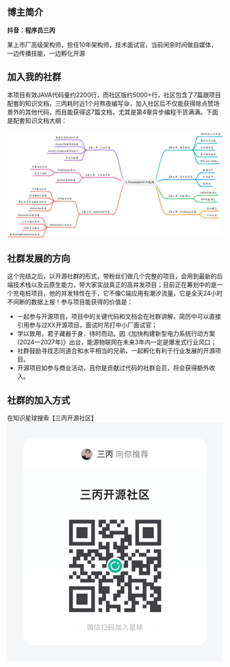 ## 博主简介
**抖音：程序员三丙**

某上市厂高级架构师，担任10年架构师，技术面试官，当前闲余时间做自媒体，一边传播技能，一边孵化开源

## 加入我的社群
本项目有效JAVA代码量约2200行，而社区版约5000+行，社区包含了7篇跟项目配套的知识文档，三丙耗时近1个月熬夜编写😪，加入社区后不仅能获得除点赞场景外的其他代码，而且能获得这7篇文档，尤其是第4章异步编程干货满满。下面是配套知识文档大纲：

![输入图片说明](src/main/resources/templates/mind.jpeg)

## 社群发展的方向
这个完结之后，以开源社群的形式，带粉丝们做几个完整的项目，会用到最新的后端技术栈以及云原生能力，带大家实战真正的高并发项目；目前正在筹划中的是一个充电桩项目，他的并发特性在于，它不像C端应用有潮汐流量，它是全天24小时不间断的数据上报！参与项目能获得的价值是：

+ 一起参与开源项目，项目中的关键代码和文档会在社群讲解，简历中可以直接引用参与过XX开源项目，面试时吊打中小厂面试官；
+ 学以致用，君子藏器于身，待时而动。因《加快构建新型电力系统行动方案(2024—2027年)》出台，能源物联网在未来3年内一定是爆发式行业风口；
+ 社群鼓励寻找志同道合和水平相当的兄弟，一起孵化有利于行业发展的开源项目。
+ 开源项目如参与商业活动，且你是贡献过代码的社群会员，将会获得额外收入。


## 社群的加入方式
在知识星球搜索【三丙开源社区】
![输入图片说明](src/main/resources/templates/gitee_qr_code.jpg)

